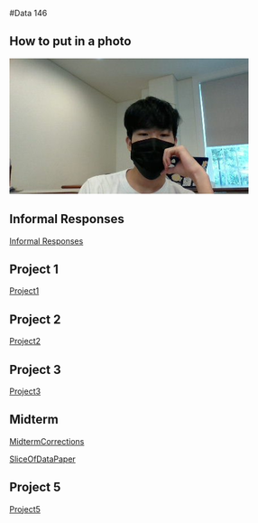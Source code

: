 #Data 146
## How to put in a photo
![](MillerHallSelfie.jpg)

## Informal Responses

[Informal Responses](https://bandyboy03.github.io/data_146/InformalResponses.html)

## Project 1
[Project1](https://bandyboy03.github.io/data_146/Project1.html)

## Project 2
[Project2](https://bandyboy03.github.io/data_146/Project2.html)

## Project 3
[Project3](https://bandyboy03.github.io/data_146/Project3.html)

## Midterm
[MidtermCorrections](https://bandyboy03.github.io/data_146/MidtermCorrections.html)

[SliceOfDataPaper](https://bandyboy03.github.io/data_146/SliceOfDataPaper.html)

## Project 5
[Project5](https://bandyboy03.github.io/data_146/Project5.html)
